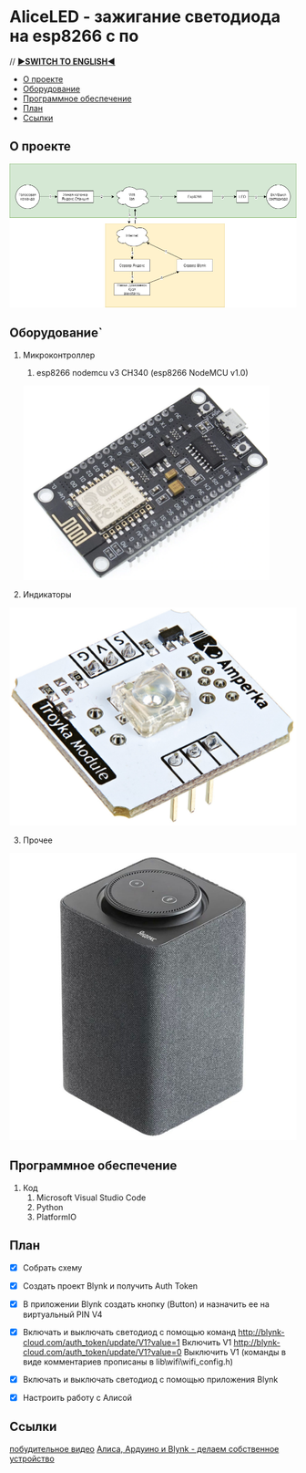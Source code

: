 # AliceLED - зажигание светодиода на esp8266 с по

// [**▶SWITCH TO ENGLISH◀**](https://github.com/petrpk01/AliceLED/blob/main/README_eng.md)

* [О проекте](#chapter-0)
* [Оборудование](#chapter-1)
* [Программное обеспечение](#chapter-2)
* [План](#chapter-3)
* [Cсылки](#chapter-4)

<a id="chapter-0"></a>
## О проекте
![Diagram](https://github.com/petrpk01/AliceLED/blob/main/diagrams/AliceLED.png)

<a id="chapter-1"></a>
## Оборудование`
1. Микроконтроллер
   1. esp8266 nodemcu v3 CH340 (esp8266 NodeMCU v1.0)
   
   ![esp8266](https://github.com/petrpk01/AliceLED/blob/main/manuals/NodeMCU/esp8266_01.png)

2. Индикаторы

![LED](https://github.com/petrpk01/AliceLED/blob/main/manuals/Amperka/LED/LED.png) 

3. Прочее

![Yandex.Station](https://github.com/petrpk01/AliceLED/blob/main/manuals/Yandex/Station/Yandex.Station.jpg) 

<a id="chapter-2"></a>   
## Программное обеспечение
1. Код
   1. Microsoft Visual Studio Code
   2. Python
   3. PlatformIO

<a id="chapter-3"></a>
## План
- [x] Собрать схему
- [x] Создать проект Blynk и получить Auth Token
- [x] В приложении Blynk создать кнопку (Button) и назначить ее на виртуальный PIN V4 
- [x] Включать и выключать светодиод с помощью команд http://blynk-cloud.com/auth_token/update/V1?value=1 	Включить V1
http://blynk-cloud.com/auth_token/update/V1?value=0 	Выключить V1 (команды в виде комментариев прописаны в lib\wifi\wifi_config.h)
- [x] Включать и выключать светодиод с помощью приложения Blynk
- [x] Настроить работу с Алисой 


<a id="chapter-4"></a>
## Ссылки 
[побудительное видео][1]
[Алиса, Ардуино и Blynk - делаем собственное устройство][2]


[1]: https://www.youtube.com/watch?v=9rQ1yl00WwE "побудительное видео"
[2]: https://wiki.yaboard.com/w/%D0%90%D0%BB%D0%B8%D1%81%D0%B0,_%D0%90%D1%80%D0%B4%D1%83%D0%B8%D0%BD%D0%BE_%D0%B8_Blynk_-_%D0%B4%D0%B5%D0%BB%D0%B0%D0%B5%D0%BC_%D1%81%D0%BE%D0%B1%D1%81%D1%82%D0%B2%D0%B5%D0%BD%D0%BD%D0%BE%D0%B5_%D1%83%D1%81%D1%82%D1%80%D0%BE%D0%B9%D1%81%D1%82%D0%B2%D0%BE "Алиса, Ардуино и Blynk - делаем собственное устройство"
